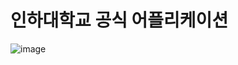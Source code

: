 # 인하대학교 공식 어플리케이션

![image](https://user-images.githubusercontent.com/71626430/208231368-0bf46855-ad96-4a4f-a1b5-d287d69fd31b.png)
